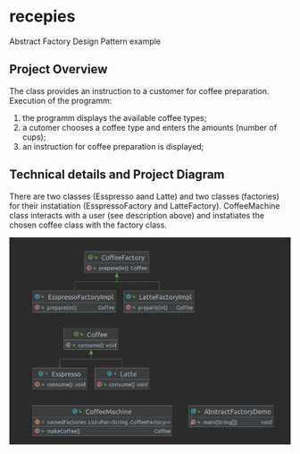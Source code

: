 # recepies
Abstract Factory Design Pattern example

## Project Overview
The class provides an instruction to a customer for coffee preparation. 
Execution of the programm:
1) the programm displays the available coffee types; 
2) a cutomer chooses a coffee type and enters the amounts (number of cups);
3) an instruction for coffee preparation is displayed;

##  Technical details and Project Diagram 
There are  two classes (Esspresso aand Latte) and two classes (factories) for their instatiation (EsspressoFactory and LatteFactory). 
CoffeeMachine class interacts with a user (see description above) and instatiates the chosen coffee class with the factory class. 

![alt text](https://github.com/OlgaYatsenko/recepies/blob/master/project_diagram.png)
